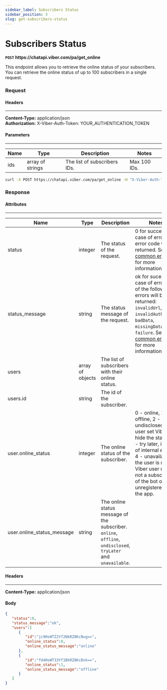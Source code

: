 ```yaml
---
sidebar_label: Subscribers Status
sidebar_position: 3
slug: get-subscribers-status
---
```


# Subscribers Status
**`POST` https://<area/>chatapi.viber.com/pa/get_online**

This endpoint allows you to retrieve the online status of your subscribers.<br/>
You can retrieve the online status of up to 100 subscribers in a single request.

### Request
#### Headers
---
**Content-Type:** application/json<br/>
**Authorization:** X-Viber-Auth-Token: YOUR_AUTHENTICATION_TOKEN

#### Parameters
---
| Name | Type | Description | Notes |
| --- | --- | --- | --- |
| ids | array of strings | The list of subscribers IDs. | Max 100 IDs. |

```bash title="Example"
curl -X POST https://chatapi.viber.com/pa/get_online -H "X-Viber-Auth-Token: YOUR_AUTHENTICATION_TOKEN" -d '{"ids":["jc9HsWTZ2Yf2NkRZ8KcNug==","fd4HsWT33Yf1BkRZ8KcBsk=="]}'
```

### Response
#### Attributes
---
| Name | Type | Description | Notes |
| --- | --- | --- | --- |
| status | integer | The status of the request. | 0 for success. In case of error, an error code will be returned. See [common errors](../../errors) for more information. |
| status_message | string | The status message of the request. | ok for sucess. In case of error, one of the following errors will be returned:  `invalidUrl`, `invalidAuthToken`, `badData`, `missingData` or `failure`. See [common errors](../../errors) for more information. |
| users | array of objects | The list of subscribers with their online status. | |
| users.id | string | The id of the subscriber. | |
| user.online_status | integer | The online status of the subscriber. | 0 - online, 1 - offline, 2 - undisclosed, the user set Viber to hide the status, 3 - try later, in case of internal error, 4 - unavailable, the user is not a Viber user or is not a subscriber of the bot or is unregistered from the app. |
| user.online_status_message | string | The online status message of the subscriber. `online`, `offline`, `undisclosed`, `tryLater` and `unavailable`. | | 

#### Headers
---
**Content-Type:** application/json

#### Body
```json
{
   "status":0,
   "status_message":"ok",
   "users":[
      {
         "id":"jc9HsWTZ2Yf2NkRZ8KcNug==",
         "online_status":0,
         "online_status_message":"online"
      },
      {
         "id":"fd4HsWT33Yf1BkRZ8KcBsk==",
         "online_status":1,
         "online_status_message":"offline"
      }
   ]
}
```